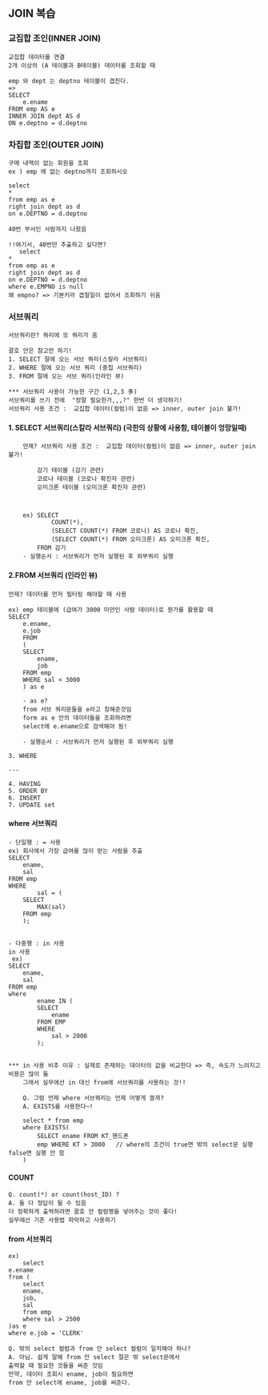 ## JOIN 복습
### 교집합 조인(INNER JOIN)
    교집합 데이터를 연결
    2개 이상의 (A 테이블과 B테이블) 데이터를 조회할 때

    emp 와 dept 는 deptno 테이블이 겹친다.
    =>
    SELECT
        e.ename
    FROM emp AS e
    INNER JOIN dept AS d
    ON e.deptno = d.deptno

### 차집합 조인(OUTER JOIN)
    구매 내역이 없는 회원을 조회
    ex ) emp 에 없는 deptno까지 조회하시오

    select 
    *
    from emp as e
    right join dept as d
    on e.DEPTNO = d.deptno

    40번 부서인 사람까지 나왔음

    !!여기서, 40번만 추출하고 싶다면?  
       select 
    *
    from emp as e
    right join dept as d
    on e.DEPTNO = d.deptno
    where e.EMPNO is null
    왜 empno? => 기본키라 겹칠일이 없어서 조회하기 쉬움

### 서브쿼리 
    서브쿼리란? 쿼리에 또 쿼리가 옴
    
    괄호 안은 참고만 하기!
    1. SELECT 절에 오는 서브 쿼리(스칼라 서브쿼리)
    2. WHERE 절에 오는 서브 쿼리 (중첩 서브쿼리)
    3. FROM 절에 오는 서브 쿼리(인라인 뷰)

    *** 서브쿼리 사용이 가능한 구간 (1,2,3 多)
    서브쿼리를 쓰기 전에  "정말 필요한가,,,?" 한번 더 생각하기!
    서브쿼리 사용 조건 :  교집합 데이터(컬럼)이 없음 => inner, outer join 불가!

#### 1. SELECT 서브쿼리(스칼라 서브쿼리) (극한의 상황에 사용함, 테이블이 엉망일때)
        언제? 서브쿼리 사용 조건 :  교집합 데이터(컬럼)이 없음 => inner, outer join 불가!        
        
            감기 테이블 (감기 관련)
            코로나 테이블 (코로나 확진자 관련)
            오미크론 테이블 (오미크론 확진자 관련)

        

        ex) SELECT
                COUNT(*),
                (SELECT COUNT(*) FROM 코로나) AS 코로나 확진,
                (SELECT COUNT(*) FROM 오미크론) AS 오미크론 확진,
            FROM 감기
        - 실행순서 : 서브쿼리가 먼저 실행된 후 외부쿼리 실행



#### 2.FROM 서브쿼리 (인라인 뷰)
    언제? 데이터를 먼저 필터링 해야할 때 사용
    
    ex) emp 테이블에 (급여가 3000 미만인 사람 데이터)로 뭔가를 활용할 때
    SELECT 
        e.ename,
        e.job
        FROM 
        (
        SELECT
            ename,
            job
        FROM emp
        WHERE sal < 3000 
        ) as e
        
        - as e? 
        from 서브 쿼리문들을 e라고 칭해준것임
        form as e 안의 데이터들을 조회하려면
        select에 e.ename으로 검색해야 됨!

        - 실행순서 : 서브쿼리가 먼저 실행된 후 외부쿼리 실행

    3. WHERE

    ---

    4. HAVING
    5. ORDER BY
    6. INSERT
    7. UPDATE set


#### where 서브쿼리
    - 단일행 : = 사용
    ex) 회사에서 가장 급여를 많이 받는 사람을 추출
    SELECT
        ename,
        sal
    FROM emp
    WHERE
            sal = (
        SELECT
            MAX(sal)
        FROM emp
        );
    

    - 다중행 : in 사용
    in 사용
     ex) 
    SELECT
        ename,
        sal
    FROM emp
    where
            ename IN (
            SELECT
                ename
            FROM EMP
            WHERE
                sal > 2000
            );


    *** in 사용 비추 이유 : 실제로 존재하는 데이터의 값을 비교한다 => 즉, 속도가 느려지고 비용은 많이 듦
        그래서 실무에선 in 대신 from에 서브쿼리를 사용하는 것!!

        Q. 그럼 언제 where 서브쿼리는 언제 어떻게 쓸까?
        A. EXISTS를 사용한다~!

        select * from emp 
        where EXISTS(   
            SELECT ename FROM KT_핸드폰
            emp WHERE KT > 3000   // where의 조건이 true면 밖의 select문 실행 false면 실행 안 함
        )


#### COUNT 
    Q. count(*) or count(host_ID) ?
    A. 둘 다 정답이 될 수 있음
    더 정확하게 출력하려면 괄호 안 컬럼명을 넣어주는 것이 좋다!
    실무에선 기존 사용법 파악하고 사용하기


#### from 서브쿼리 
    ex) 
        select 
    e.ename
    from (
    	select 
    	ename,
    	job,
    	sal
    	from emp
    	where sal > 2500
    )as e 
    where e.job = 'CLERK'

    Q. 밖의 select 컬럼과 from 안 select 컬럼이 일치해야 하나?
    A. 아님. 쉽게 말해 from 안 select 절은 밖 select문에서 
    출력할 때 필요한 것들을 써준 것임
    만약, 데이터 조회시 ename, job이 필요하면
    from 안 select에 ename, job를 써준다.
   